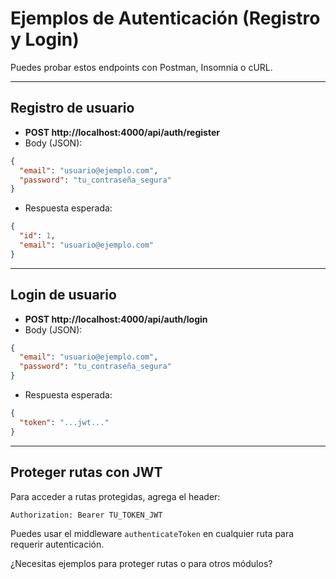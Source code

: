 # Ejemplos de Autenticación (Registro y Login)

Puedes probar estos endpoints con Postman, Insomnia o cURL.

---

## Registro de usuario
- **POST http://localhost:4000/api/auth/register**
- Body (JSON):
```json
{
  "email": "usuario@ejemplo.com",
  "password": "tu_contraseña_segura"
}
```
- Respuesta esperada:
```json
{
  "id": 1,
  "email": "usuario@ejemplo.com"
}
```

---

## Login de usuario
- **POST http://localhost:4000/api/auth/login**
- Body (JSON):
```json
{
  "email": "usuario@ejemplo.com",
  "password": "tu_contraseña_segura"
}
```
- Respuesta esperada:
```json
{
  "token": "...jwt..."
}
```

---

## Proteger rutas con JWT
Para acceder a rutas protegidas, agrega el header:
```
Authorization: Bearer TU_TOKEN_JWT
```

Puedes usar el middleware `authenticateToken` en cualquier ruta para requerir autenticación.

¿Necesitas ejemplos para proteger rutas o para otros módulos?
